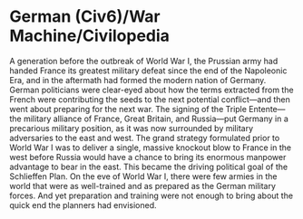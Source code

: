 # German (Civ6)/War Machine/Civilopedia

A generation before the outbreak of World War I, the Prussian army had handed France its greatest military defeat since the end of the Napoleonic Era, and in the aftermath had formed the modern nation of Germany. German politicians were clear-eyed about how the terms extracted from the French were contributing the seeds to the next potential conflict—and then went about preparing for the next war. 
The signing of the Triple Entente—the military alliance of France, Great Britain, and Russia—put Germany in a precarious military position, as it was now surrounded by military adversaries to the east and west. The grand strategy formulated prior to World War I was to deliver a single, massive knockout blow to France in the west before Russia would have a chance to bring its enormous manpower advantage to bear in the east. This became the driving political goal of the Schlieffen Plan.
On the eve of World War I, there were few armies in the world that were as well-trained and as prepared as the German military forces. And yet preparation and training were not enough to bring about the quick end the planners had envisioned.